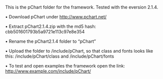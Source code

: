  This is the pChart folder for the framework. Tested with the eversion 2.1.4.
 
•	Download pChart under http://www.pchart.net/

•	Extract pChart2.1.4.zip with the md5 hash: cbb501601793b5a9721e113c97e8e354

•	Rename the pChart2.1.4 folder to “pChart”

•	Upload the folder to /include/pChart, so that class and fonts looks like this:
/include/pChart/class and 
/include/pChart/fonts

•	To test and open examples the framework open the link: http://www.example.com/include/pChart/

